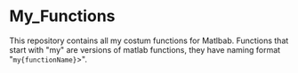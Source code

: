 # My_Functions

This repository contains all my costum functions for Matlbab.
Functions that start with "my" are versions of matlab functions, they have naming format "`my{functionName}`>".
